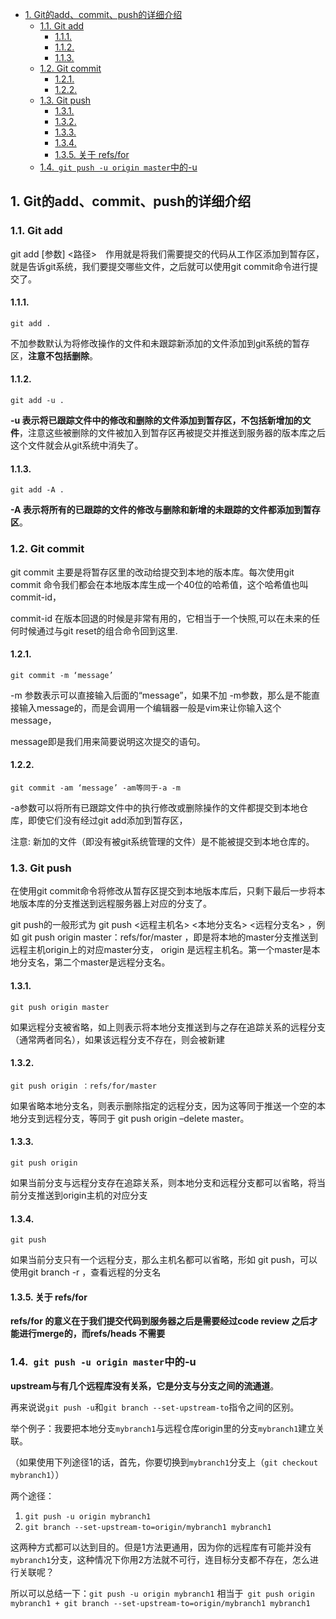 - [1. Git的add、commit、push的详细介绍](#1-git的addcommitpush的详细介绍)
  - [1.1. Git add](#11-git-add)
    - [1.1.1.](#111)
    - [1.1.2.](#112)
    - [1.1.3.](#113)
  - [1.2. Git commit](#12-git-commit)
    - [1.2.1.](#121)
    - [1.2.2.](#122)
  - [1.3. Git push](#13-git-push)
    - [1.3.1.](#131)
    - [1.3.2.](#132)
    - [1.3.3.](#133)
    - [1.3.4.](#134)
    - [1.3.5. 关于 refs/for](#135-关于-refsfor)
  - [1.4.` git push -u origin master`中的-u](#14-git-push--u-origin-master中的-u)

## 1. Git的add、commit、push的详细介绍

### 1.1. Git add

git add [参数] <路径>　作用就是将我们需要提交的代码从工作区添加到暂存区，就是告诉git系统，我们要提交哪些文件，之后就可以使用git commit命令进行提交了。

#### 1.1.1. 

```
git add .
```

不加参数默认为将修改操作的文件和未跟踪新添加的文件添加到git系统的暂存区，**注意不包括删除**。



#### 1.1.2. 

```
git add -u .
```

**-u 表示将已跟踪文件中的修改和删除的文件添加到暂存区，不包括新增加的文件**，注意这些被删除的文件被加入到暂存区再被提交并推送到服务器的版本库之后这个文件就会从git系统中消失了。



#### 1.1.3. 

```
git add -A .
```

**-A 表示将所有的已跟踪的文件的修改与删除和新增的未跟踪的文件都添加到暂存区**。





### 1.2. Git commit

git commit 主要是将暂存区里的改动给提交到本地的版本库。每次使用git commit 命令我们都会在本地版本库生成一个40位的哈希值，这个哈希值也叫commit-id，

commit-id 在版本回退的时候是非常有用的，它相当于一个快照,可以在未来的任何时候通过与git reset的组合命令回到这里.

#### 1.2.1. 

```
git commit -m ‘message’
```

-m 参数表示可以直接输入后面的“message”，如果不加 -m参数，那么是不能直接输入message的，而是会调用一个编辑器一般是vim来让你输入这个message，

message即是我们用来简要说明这次提交的语句。

#### 1.2.2. 

```
git commit -am ‘message’ -am等同于-a -m
```

-a参数可以将所有已跟踪文件中的执行修改或删除操作的文件都提交到本地仓库，即使它们没有经过git add添加到暂存区，

注意: 新加的文件（即没有被git系统管理的文件）是不能被提交到本地仓库的。




### 1.3. Git push

在使用git commit命令将修改从暂存区提交到本地版本库后，只剩下最后一步将本地版本库的分支推送到远程服务器上对应的分支了。

git push的一般形式为 git push <远程主机名> <本地分支名> <远程分支名> ，例如 git push origin master：refs/for/master ，即是将本地的master分支推送到远程主机origin上的对应master分支， origin 是远程主机名。第一个master是本地分支名，第二个master是远程分支名。

#### 1.3.1. 

```
git push origin master
```

如果远程分支被省略，如上则表示将本地分支推送到与之存在追踪关系的远程分支（通常两者同名），如果该远程分支不存在，则会被新建

#### 1.3.2. 

```
git push origin ：refs/for/master
```

如果省略本地分支名，则表示删除指定的远程分支，因为这等同于推送一个空的本地分支到远程分支，等同于 git push origin –delete master。

#### 1.3.3. 

```
git push origin
```

如果当前分支与远程分支存在追踪关系，则本地分支和远程分支都可以省略，将当前分支推送到origin主机的对应分支

#### 1.3.4. 

```
git push
```

如果当前分支只有一个远程分支，那么主机名都可以省略，形如 git push，可以使用git branch -r ，查看远程的分支名


#### 1.3.5. 关于 refs/for

**refs/for 的意义在于我们提交代码到服务器之后是需要经过code review 之后才能进行merge的，而refs/heads 不需要**


### 1.4.` git push -u origin master`中的-u

**upstream与有几个远程库没有关系，它是分支与分支之间的流通道**。

再来说说`git push -u`和`git branch --set-upstream-to`指令之间的区别。

举个例子：我要把本地分支`mybranch1`与远程仓库origin里的分支`mybranch1`建立关联。

（如果使用下列途径1的话，首先，你要切换到`mybranch1`分支上（`git checkout mybranch1`））

两个途径：

1. `git push -u origin mybranch1`
2. `git branch --set-upstream-to=origin/mybranch1 mybranch1`

这两种方式都可以达到目的。但是1方法更通用，因为你的远程库有可能并没有`mybranch1`分支，这种情况下你用2方法就不可行，连目标分支都不存在，怎么进行关联呢？

所以可以总结一下：`git push -u origin mybranch1` 相当于` git push origin mybranch1 + git branch --set-upstream-to=origin/mybranch1 mybranch1`